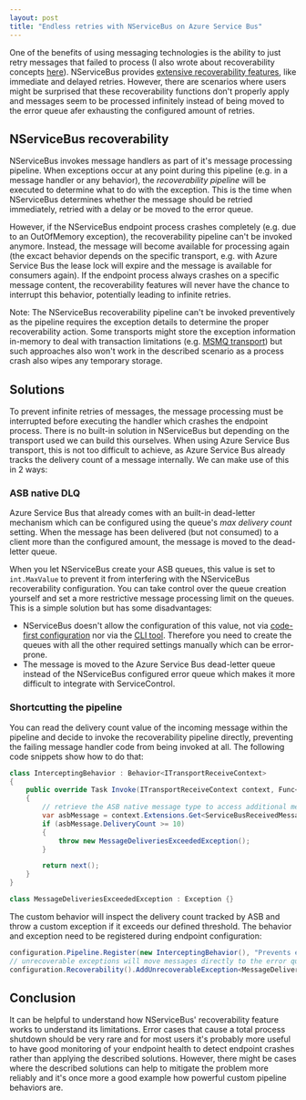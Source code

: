 ```yaml
---
layout: post
title: "Endless retries with NServiceBus on Azure Service Bus"
---
```


One of the benefits of using messaging technologies is the ability to just retry messages that failed to process (I also wrote about recoverability concepts [here](https://docs.particular.net/architecture/recoverability)). NServiceBus provides [extensive recoverability features](https://docs.particular.net/nservicebus/recoverability/), like immediate and delayed retries. However, there are scenarios where users might be surprised that these recoverability functions don't properly apply and messages seem to be processed infinitely instead of being moved to the error queue afer exhausting the configured amount of retries.

## NServiceBus recoverability

NServiceBus invokes message handlers as part of it's message processing pipeline. When exceptions occur at any point during this pipeline (e.g. in a message handler or any behavior), the *recoverability pipeline* will be executed to determine what to do with the exception. This is the time when NServiceBus determines whether the message should be retried immediately, retried with a delay or be moved to the error queue. 

However, if the NServiceBus endpoint process crashes completely (e.g. due to an OutOfMemory exception), the recoverability pipeline can't be invoked anymore. Instead, the message will become available for processing again (the excact behavior depends on the specific transport, e.g. with Azure Service Bus the lease lock will expire and the message is available for consumers again). If the endpoint process always crashes on a specific message content, the recoverability features will never have the chance to interrupt this behavior, potentially leading to infinite retries.

Note: The NServiceBus recoverability pipeline can't be invoked preventively as the pipeline requires the exception details to determine the proper recoverability action. Some transports might store the exception information in-memory to deal with transaction limitations (e.g. [MSMQ transport](https://github.com/Particular/NServiceBus.Transport.Msmq/blob/master/src/NServiceBus.Transport.Msmq/SendsAtomicWithReceiveNativeTransactionStrategy.cs#L84)) but such approaches also won't work in the described scenario as a process crash also wipes any temporary storage.


## Solutions

To prevent infinite retries of messages, the message processing must be interrupted before executing the handler which crashes the endpoint process. There is no built-in solution in NServiceBus but depending on the transport used we can build this ourselves. When using Azure Service Bus transport, this is not too difficult to achieve, as Azure Service Bus already tracks the delivery count of a message internally. We can make use of this in 2 ways:

### ASB native DLQ

Azure Service Bus that already comes with an built-in dead-letter mechanism which can be configured using the queue's *max delivery count* setting. When the message has been delivered (but not consumed) to a client more than the configured amount, the message is moved to the dead-letter queue.

When you let NServiceBus create your ASB queues, this value is set to `int.MaxValue` to prevent it from interfering with the NServiceBus recoverability configuration. You can take control over the queue creation yourself and set a more restrictive message processing limit on the queues. This is a simple solution but has some disadvantages:

* NServiceBus doesn't allow the configuration of this value, not via [code-first configuration](https://docs.particular.net/transports/azure-service-bus/configuration) nor via the [CLI tool](https://docs.particular.net/transports/azure-service-bus/operational-scripting). Therefore you need to create the queues with all the other required settings manually which can be error-prone.
* The message is moved to the Azure Service Bus dead-letter queue instead of the NServiceBus configured error queue which makes it more difficult to integrate with ServiceControl.

### Shortcutting the pipeline

You can read the delivery count value of the incoming message within the pipeline and decide to invoke the recoverability pipeline directly, preventing the failing message handler code from being invoked at all. The following code snippets show how to do that:

```csharp
class InterceptingBehavior : Behavior<ITransportReceiveContext>
{
    public override Task Invoke(ITransportReceiveContext context, Func<Task> next)
    {
        // retrieve the ASB native message type to access additional message metadata
        var asbMessage = context.Extensions.Get<ServiceBusReceivedMessage>();
        if (asbMessage.DeliveryCount >= 10)
        {
            throw new MessageDeliveriesExceededException();
        }

        return next();
    }
}

class MessageDeliveriesExceededException : Exception {}
```

The custom behavior will inspect the delivery count tracked by ASB and throw a custom exception if it exceeds our defined threshold. The behavior and exception need to be registered during endpoint configuration:

```csharp
configuration.Pipeline.Register(new InterceptingBehavior(), "Prevents endless retries due to process crashes");
// unrecoverable exceptions will move messages directly to the error queue, bypassing regular retries
configuration.Recoverability().AddUnrecoverableException<MessageDeliveriesExceededException>();
```

## Conclusion

It can be helpful to understand how NServiceBus' recoverability feature works to understand its limitations. Error cases that cause a total process shutdown should be very rare and for most users it's probably more useful to have good monitoring of your endpoint health to detect endpoint crashes rather than applying the described solutions. However, there might be cases where the described solutions can help to mitigate the problem more reliably and it's once more a good example how powerful custom pipeline behaviors are.